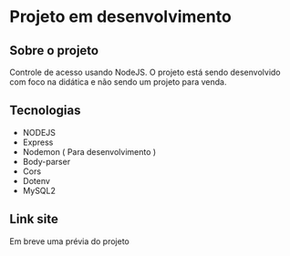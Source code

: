 # Projeto em desenvolvimento

## Sobre o projeto
Controle de acesso usando NodeJS. O projeto está sendo desenvolvido com foco na didática e não sendo um projeto para venda.

## Tecnologias
- NODEJS
- Express
- Nodemon ( Para desenvolvimento )
- Body-parser
- Cors
- Dotenv
- MySQL2

## Link site
Em breve uma prévia do projeto